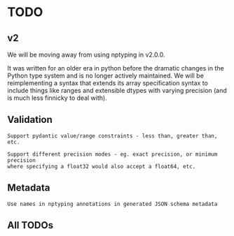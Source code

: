 # TODO


## v2

We will be moving away from using nptyping in v2.0.0.

It was written for an older era in python before the dramatic changes in the Python
type system and is no longer actively maintained. We will be reimplementing a syntax
that extends its array specification syntax to include things like ranges and extensible
dtypes with varying precision (and is much less finnicky to deal with).


## Validation

```{todo}
Support pydantic value/range constraints - less than, greater than, etc.
```

```{todo}
Support different precision modes - eg. exact precision, or minimum precision
where specifying a float32 would also accept a float64, etc.
```

## Metadata

```{todo}
Use names in nptyping annotations in generated JSON schema metadata
```

## All TODOs

```{todolist}

``` 